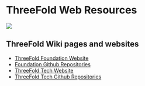# ThreeFold Web Resources

![](https://images.unsplash.com/photo-1506452819137-0422416856b8?ixlib=rb-0.3.5&ixid=eyJhcHBfaWQiOjEyMDd9&s=35c3a22e647b11004efd8135de82164c&auto=format&fit=crop&w=1266&q=80)

## ThreeFold Wiki pages and websites

- [ThreeFold Foundation Website](/foundation/web_resources/foundation.md)
- [Foundation Github Repositories](https://github.com/threefoldfoundation?page=1)
- [ThreeFold Tech Website](/foundation/web_resources/tech.md)
- [ThreeFold Tech Github Repositories](https://github.com/threefoldtech)